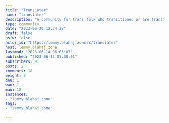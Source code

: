 ```yaml
---
title: "TransLater" 
name: "translater"
description: "A community for trans folk who transitioned or are transitioning later in life.Bigotry is not welcome. Please report any occurrences of homophobia, transphobia or other exclusionary content, and it will be removed! Users posting bigoted material will be perma banned/suspended."
type: community
date: "2023-06-29 12:34:37"
draft: false
nsfw: false
actor_id: "https://lemmy.blahaj.zone/c/translater"
host: lemmy.blahaj.zone
lastmod: "2023-06-14 06:05:07"
published: "2023-06-13 05:50:01"
subscribers: 91
posts: 2
comments: 18
weight: 2
dau: 1
wau: 1
mau: 10
instances:
- "lemmy_blahaj_zone"
tags: 
- "lemmy_blahaj_zone"

---
```

